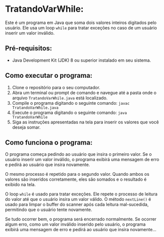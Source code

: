 # TratandoVarWhile:

Este é um programa em Java que soma dois valores inteiros digitados pelo usuário. Ele usa um loop `while` para tratar exceções no caso de um usuário inserir um valor inválido.

## Pré-requisitos:

- Java Development Kit (JDK) 8 ou superior instalado em seu sistema.

## Como executar o programa:

1. Clone o repositório para o seu computador.
2. Abra um terminal ou prompt de comando e navegue até a pasta onde o arquivo `TratandoVarWhile.java` está localizado.
3. Compile o programa digitando o seguinte comando: `javac TratandoVarWhile.java`
4. Execute o programa digitando o seguinte comando: `java TratandoVarWhile`
5. Siga as instruções apresentadas na tela para inserir os valores que você deseja somar.

## Como funciona o programa:

O programa começa pedindo ao usuário que insira o primeiro valor. Se o usuário inserir um valor inválido, o programa exibirá uma mensagem de erro e pedirá ao usuário que insira novamente.

O mesmo processo é repetido para o segundo valor. Quando ambos os valores são inseridos corretamente, eles são somados e o resultado é exibido na tela.

O loop `while` é usado para tratar exceções. Ele repete o processo de leitura do valor até que o usuário insira um valor válido. O método `nextLine()` é usado para limpar o buffer do scanner após cada leitura mal-sucedida, permitindo que o usuário tente novamente.

Se tudo ocorrer bem, o programa será encerrado normalmente. Se ocorrer algum erro, como um valor inválido inserido pelo usuário, o programa exibirá uma mensagem de erro e pedirá ao usuário que insira novamente...
